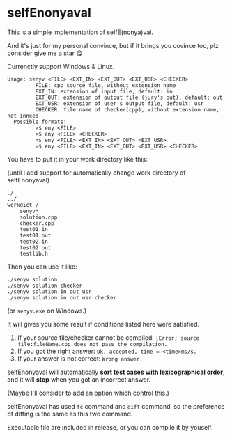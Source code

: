 # selfEnonyaval

This is a simple implementation of selfE(nonya)val.

And it's just for my personal convince, but if it brings you covince too, plz consider give me a star :yum:

Currenctly support Windows & Linux.

```
Usage: senyv <FILE> <EXT_IN> <EXT_OUT> <EXT_USR> <CHECKER>
         FILE: cpp source file, without extension name
         EXT_IN: extension of input file, default: in
         EXT_OUT: extension of output file (jury's out), default: out
         EXT_USR: extension of user's output file, default: usr
         CHECKER: file name of checker(cpp), without extension name, not inneed
  Possible formats:
         >$ eny <FILE>
         >$ eny <FILE> <CHECKER>
         >$ eny <FILE> <EXT_IN> <EXT_OUT> <EXT_USR>
         >$ eny <FILE> <EXT_IN> <EXT_OUT> <EXT_USR> <CHECKER>
```

You have to put it in your work directory like this:

(until I add support for automatically change work directory of selfEnonyaval)

```
./
../
workdict /
	senyv*
	solution.cpp
	checker.cpp
	test01.in
	test01.out
	test02.in
	test02.out
	testlib.h
```

Then you can use it like:

```
./senyv solution
./senyv solution checker
./senyv solution in out usr
./senyv solution in out usr checker
```

(or `senyv.exe` on Windows.)

It will gives you some result if conditions listed here were satisfied.

1. If your source file/checker cannot be compiled: `[Error] source file:fileName.cpp does not pass the compilation.`
2. If you got the right answer: `Ok, accepted, time = <time>ms/s.`
3. If your answer is not correct: `Wrong answer.`

selfEnonyaval will automatically **sort test cases with lexicographical order**, and it will **stop** when you got an incorrect answer.

(Maybe I'll consider to add an option which control this.)

selfEnonyaval has used `fc` command and `diff` command, so the preference of diffing is the same as this two command.

Executable file are included in release, or you can compile it by youself.
